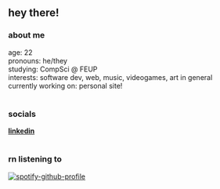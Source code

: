 ## hey there! 

### about me 
age: 22 <br>
pronouns: he/they <br>
studying: CompSci @ FEUP <br>
interests: software dev, web, music, videogames, art in general <br>
currently working on: personal site!

#

### socials
[**linkedin**](https://www.linkedin.com/in/zmcastro/) 

#

### rn listening to
[![spotify-github-profile](https://spotify-github-profile.kittinanx.com/api/view?uid=senpaidyte&cover_image=true&theme=novatorem&show_offline=false&background_color=121212&bar_color=9c1eba&bar_color_cover=false)](https://github.com/kittinan/spotify-github-profile)
